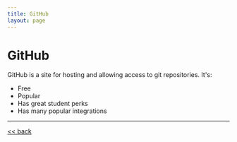 ```yaml
---
title: GitHub
layout: page
---
```


# GitHub

GitHub is a site for hosting and allowing access to git repositories.  It's:
 * Free
 * Popular
 * Has great student perks
 * Has many popular integrations
 
___
[<< back](https://fcooper8472.github.io/software_best_practices/#outline)
